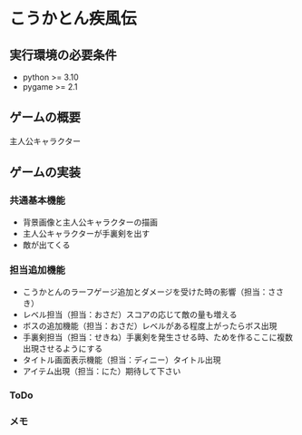 #   こうかとん疾風伝

## 実行環境の必要条件
* python >= 3.10
* pygame >= 2.1

## ゲームの概要
主人公キャラクター

## ゲームの実装
### 共通基本機能
* 背景画像と主人公キャラクターの描画
* 主人公キャラクターが手裏剣を出す
* 敵が出てくる

### 担当追加機能
* こうかとんのラーフゲージ追加とダメージを受けた時の影響（担当：ささき）
* レベル担当（担当：おさだ）スコアの応じて敵の量も増える
* ボスの追加機能（担当：おさだ）レベルがある程度上がったらボス出現
* 手裏剣担当（担当：せきね）手裏剣を発生させる時、ためを作るここに複数出現させるようにする
* タイトル画面表示機能（担当：ディニー）タイトル出現
* アイテム出現（担当：にた）期待して下さい


### ToDo


### メモ
